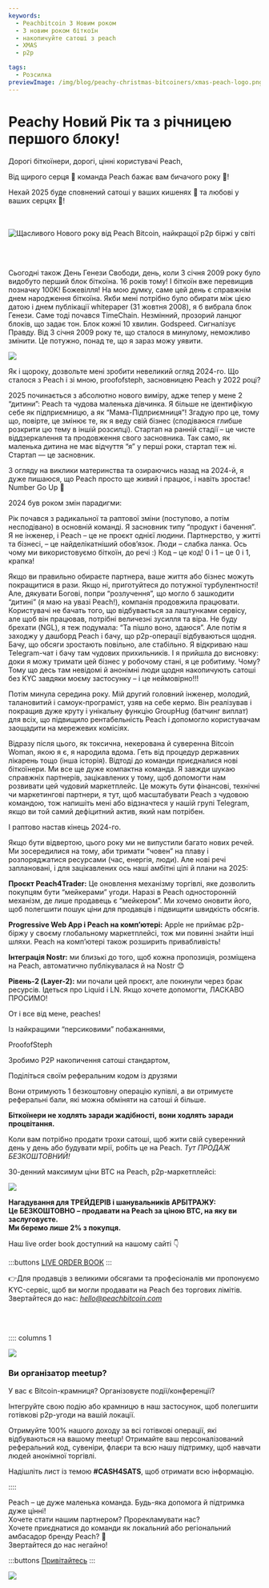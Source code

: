 ```yaml
---
keywords:
  - Peachbitcoin З Новим роком
  - З новим роком біткоїн
  - накопичуйте сатоші з peach
  - XMAS
  - p2p

tags:
  - Розсилка
previewImage: /img/blog/peachy-christmas-bitcoiners/xmas-peach-logo.png
---
```


# Peachy Новий Рік та з річницею першого блоку!


Дорогі біткоїнери, дорогі, цінні користувачі Peach,

Від щирого серця 🧡 команда Peach бажає вам бичачого року 🐃!

Нехай 2025 буде сповнений сатоші у ваших кишенях 🌽 та любові у ваших серцях 💜!

<br><br>
<img src="/img/blog/Peachy-New-Year/happynewyear.gif" alt="Щасливого Нового року від Peach Bitcoin, найкращої p2p біржі у світі" style="display: block; margin: auto;">

<br><br>

Сьогодні також День Генези Свободи, день, коли 3 січня 2009 року було видобуто перший блок біткоїна. 16 років тому! І біткоїн вже перевищив позначку 100K! Божевілля! На мою думку, саме цей день є справжнім днем народження біткоїна. Якби мені потрібно було обирати між цією датою і днем публікації whitepaper (31 жовтня 2008), я б вибрала блок Генези. Саме тоді почався TimeChain. Незмінний, прозорий ланцюг блоків, що задає тон. Блок кожні 10 хвилин. Godspeed. Сигналізує Правду. Від 3 січня 2009 року те, що сталося в минулому, неможливо змінити. Це потужно, понад те, що я зараз можу уявити.

![](/img/blog/Peachy-New-Year/thetimesbitcoin.png)

Як і щороку, дозвольте мені зробити невеликий огляд 2024-го. Що сталося з Peach і зі мною, proofofsteph, засновницею Peach у 2022 році?

2025 починається з абсолютно нового виміру, адже тепер у мене 2 “дитини”: Peach та чудова маленька дівчинка. Я більше не ідентифікую себе як підприємницю, а як “Мама-Підприємниця”! Згадую про це, тому що, повірте, це змінює те, як я веду свій бізнес (сподіваюся глибше розкрити цю тему в іншій розсилці). Стартап на ранній стадії – це чисте віддзеркалення та продовження свого засновника. Так само, як маленька дитина не має відчуття “я” у перші роки, стартап теж ні. Стартап — це засновник.

З огляду на виклики материнства та озираючись назад на 2024-й, я дуже пишаюся, що Peach просто ще живий і працює, і навіть зростає! Number Go Up 🚀

2024 був роком змін парадигми:

Рік почався з радикальної та раптової зміни (поступово, а потім несподівано) в основній команді. Я засновник типу “продукт і бачення”. Я не інженер, і Peach – це не проєкт однієї людини. Партнерство, у житті та бізнесі, – це найделікатніший обов’язок. Люди – слабка ланка. Ось чому ми використовуємо біткоїн, до речі :) Код – це код! 0 і 1 – це 0 і 1, крапка!

Якщо ви правильно обираєте партнера, ваше життя або бізнес можуть покращитися в рази. Якщо ні, приготуйтеся до потужної турбулентності! Але, дякувати Богові, попри “розлучення”, що могло б зашкодити “дитині” (я маю на увазі Peach!), компанія продовжила працювати. Користувачі не бачать того, що відбувається за лаштунками сервісу, але щоб він працював, потрібні величезні зусилля та віра. Не буду брехати (NGL), я теж подумала: “Та пішло воно, здаюся”. Але потім я заходжу у дашборд Peach і бачу, що p2p-операції відбуваються щодня. Бачу, що обсяги зростають повільно, але стабільно. Я відкриваю наш Telegram-чат і бачу там чудових прихильників. І я прийшла до висновку: доки я можу тримати цей бізнес у робочому стані, я це робитиму. Чому? Тому що десь там невідомі й анонімні люди щодня накопичують сатоші без KYC завдяки моєму застосунку – і це неймовірно!!!

Потім минула середина року. Мій другий головний інженер, молодий, талановитий і самоук-програміст, узяв на себе кермо. Він реалізував і покращив дуже круту і унікальну функцію GroupHug (батчинг виплат) для всіх, що підвищило рентабельність Peach і допомогло користувачам заощадити на мережевих комісіях.

Відразу після цього, як токсична, некерована й суверенна Bitcoin Woman, якою я є, я народила вдома. Геть від процедур державних лікарень тощо (інша історія). Відтоді до команди приєдналися нові біткоїнери. Ми все ще дуже компактна команда. Я завжди шукаю справжніх партнерів, зацікавлених у тому, щоб допомогти нам розвивати цей чудовий маркетплейс. Це можуть бути фінансові, технічні чи маркетингові партнери, я тут, щоб масштабувати Peach з чудовою командою, тож напишіть мені або відзначтеся у нашій групі Telegram, якщо ви той самий дефіцитний актив, який нам потрібен.

І раптово настав кінець 2024-го.

Якщо бути відвертою, цього року ми не випустили багато нових речей. Ми зосередилися на тому, аби тримати “човен” на плаву і розпоряджатися ресурсами (час, енергія, люди). Але нові речі заплановані, і для зацікавлених ось наші амбітні цілі й плани на 2025:

**Проєкт Peach4Trader:** Це оновлення механізму торгівлі, яке дозволить покупцям бути “мейкерами” угоди. Наразі в Peach односторонній механізм, де лише продавець є “мейкером”. Ми хочемо оновити його, щоб полегшити пошук ціни для продавців і підвищити швидкість обсягів.<br>

**Progressive Web App і Peach на комп’ютері:** Apple не приймає p2p-біржу у своєму глобальному маркетплейсі, тож ми повинні знайти інші шляхи. Peach на комп’ютері також розширить привабливість!<br>

**Інтеграція Nostr:** ми близькі до того, щоб кожна пропозиція, розміщена на Peach, автоматично публікувалася й на Nostr 😊<br>

**Рівень-2 (Layer-2):** ми почали цей проєкт, але покинули через брак ресурсів. Ідеться про Liquid і LN. Якщо хочете допомогти, ЛАСКАВО ПРОСИМО!<br>

От і все від мене, peaches!

Із найкращими “персиковими” побажаннями,

ProofofSteph

Зробимо P2P накопичення сатоші стандартом,

Поділіться своїм реферальним кодом із друзями

Вони отримують 1 безкоштовну операцію купівлі, а ви отримуєте реферальні бали, які можна обміняти на сатоші й більше.

**Біткоїнери не ходлять заради жадібності,**
**вони ходлять заради процвітання.**

Коли вам потрібно продати трохи сатоші, щоб жити свій суверенний день у день або будувати мрії, робіть це на Peach. *Тут ПРОДАЖ БЕЗКОШТОВНИЙ!*

30-денний максимум ціни BTC на Peach, p2p-маркетплейсі:

![](/img/blog/Peachy-New-Year/alltimehigh.png)

**Нагадування для ТРЕЙДЕРІВ і шанувальників АРБІТРАЖУ:**  
**Це БЕЗКОШТОВНО – продавати на Peach за ціною BTC, на яку ви заслуговуєте.**  
**Ми беремо лише 2% з покупця.**

Наш live order book доступний на нашому сайті 👇

:::buttons
[LIVE ORDER BOOK](../../kycfree-orderbook/)
:::

👉Для продавців з великими обсягами та професіоналів ми пропонуємо KYC-сервіс, щоб ви могли продавати на Peach без торгових лімітів.  
Звертайтеся до нас: [*hello@peachbitcoin.com*](mailto:hello@peachbitcoin.com)

<br><br>

:::: columns 1

![](/img/blog/Peachy-New-Year/meetupeach.png)

<div>
        <h3>Ви організатор meetup?</h3>
        У вас є Bitcoin-крамниця?
        Організовуєте події/конференції?

Інтегруйте свою подію або крамницю в наш застосунок, щоб полегшити готівкові p2p-угоди на вашій локації.

Отримуйте 100% нашого доходу за всі готівкові операції, які відбуваються на вашому meetup!
Отримайте ваш персоналізований реферальний код, сувеніри, флаєри та всю нашу підтримку, щоб навчати людей анонімної торгівлі.

Надішліть лист із темою **#CASH4SATS**, щоб отримати всю інформацію.
</div>
::::

Peach – це дуже маленька команда. Будь-яка допомога й підтримка дуже цінні!  
Хочете стати нашим партнером? Прорекламувати нас?  
Хочете приєднатися до команди як локальний або регіональний амбасадор бренду Peach? 👀  
Звертайтеся до нас негайно!

:::buttons
[Привітайтесь](mailto:hello@peachbitcoin.com)
:::

![](/img/blog/Peachy-New-Year/p2peach.png)
